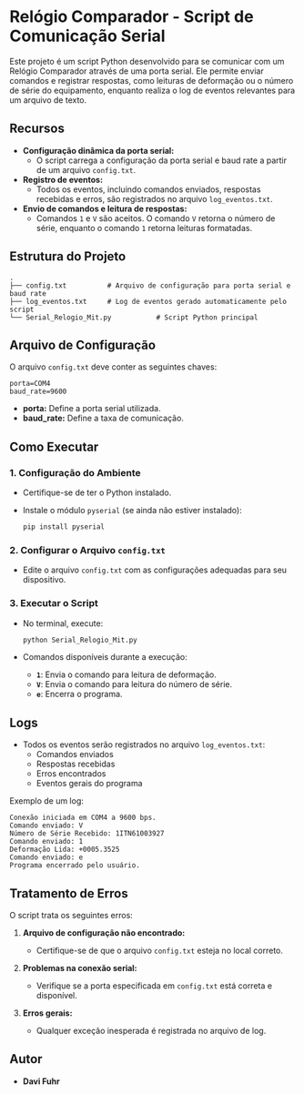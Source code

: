 # Relógio Comparador - Script de Comunicação Serial

Este projeto é um script Python desenvolvido para se comunicar com um Relógio Comparador através de uma porta serial. Ele permite enviar comandos e registrar respostas, como leituras de deformação ou o número de série do equipamento, enquanto realiza o log de eventos relevantes para um arquivo de texto.

## Recursos

- **Configuração dinâmica da porta serial:**
  - O script carrega a configuração da porta serial e baud rate a partir de um arquivo `config.txt`.
- **Registro de eventos:**
  - Todos os eventos, incluindo comandos enviados, respostas recebidas e erros, são registrados no arquivo `log_eventos.txt`.
- **Envio de comandos e leitura de respostas:**
  - Comandos `1` e `V` são aceitos. O comando `V` retorna o número de série, enquanto o comando `1` retorna leituras formatadas.

## Estrutura do Projeto

```
.
├── config.txt          # Arquivo de configuração para porta serial e baud rate
├── log_eventos.txt     # Log de eventos gerado automaticamente pelo script
└── Serial_Relogio_Mit.py           # Script Python principal
```

## Arquivo de Configuração

O arquivo `config.txt` deve conter as seguintes chaves:

```
porta=COM4
baud_rate=9600
```

- **porta:** Define a porta serial utilizada.
- **baud_rate:** Define a taxa de comunicação.

## Como Executar

### 1. Configuração do Ambiente

- Certifique-se de ter o Python instalado.
- Instale o módulo `pyserial` (se ainda não estiver instalado):

  ```bash
  pip install pyserial
  ```

### 2. Configurar o Arquivo `config.txt`

- Edite o arquivo `config.txt` com as configurações adequadas para seu dispositivo.

### 3. Executar o Script

- No terminal, execute:

  ```bash
  python Serial_Relogio_Mit.py
  ```

- Comandos disponíveis durante a execução:
  - **`1`**: Envia o comando para leitura de deformação.
  - **`V`**: Envia o comando para leitura do número de série.
  - **`e`**: Encerra o programa.

## Logs

- Todos os eventos serão registrados no arquivo `log_eventos.txt`:
  - Comandos enviados
  - Respostas recebidas
  - Erros encontrados
  - Eventos gerais do programa

Exemplo de um log:

```
Conexão iniciada em COM4 a 9600 bps.
Comando enviado: V
Número de Série Recebido: 1ITN61003927
Comando enviado: 1
Deformação Lida: +0005.3525
Comando enviado: e
Programa encerrado pelo usuário.
```

## Tratamento de Erros

O script trata os seguintes erros:

1. **Arquivo de configuração não encontrado:**
   - Certifique-se de que o arquivo `config.txt` esteja no local correto.

2. **Problemas na conexão serial:**
   - Verifique se a porta especificada em `config.txt` está correta e disponível.

3. **Erros gerais:**
   - Qualquer exceção inesperada é registrada no arquivo de log.

## Autor

- **Davi Fuhr**
